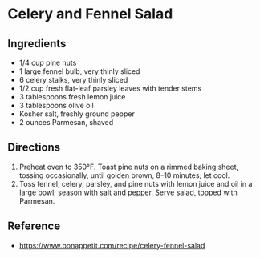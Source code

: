 # Celery and Fennel Salad

## Ingredients

* 1/4 cup pine nuts
* 1 large fennel bulb, very thinly sliced
* 6 celery stalks, very thinly sliced
* 1/2 cup fresh flat-leaf parsley leaves with tender stems
* 3 tablespoons fresh lemon juice
* 3 tablespoons olive oil
* Kosher salt, freshly ground pepper
* 2 ounces Parmesan, shaved

## Directions

1. Preheat oven to 350°F. Toast pine nuts on a rimmed baking sheet, tossing occasionally, until golden brown, 8–10 minutes; let cool.
2. Toss fennel, celery, parsley, and pine nuts with lemon juice and oil in a large bowl; season with salt and pepper. Serve salad, topped with Parmesan.

## Reference

* <https://www.bonappetit.com/recipe/celery-fennel-salad>
